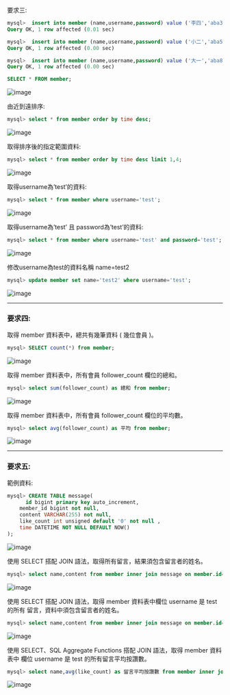 要求三:

```sql
mysql>  insert into member (name,username,password) value ('李四','aba321','aba321');
Query OK, 1 row affected (0.01 sec)

mysql>  insert into member (name,username,password) value ('小二','aba565','aba565');
Query OK, 1 row affected (0.00 sec)

mysql>  insert into member (name,username,password) value ('大一','aba878','aba878');
Query OK, 1 row affected (0.00 sec)

SELECT * FROM member;
```

![image](https://github.com/KilopaNye/Stage_First/assets/98875404/7bd87b24-17b5-4730-8315-496efa2a3a7b)


由近到遠排序:

```sql
mysql> select * from member order by time desc;
```

![image](https://github.com/KilopaNye/Stage_First/assets/98875404/a42ed2dc-09ce-48ed-ae6b-dd4d49712dbd)


取得排序後的指定範圍資料:

```sql
mysql> select * from member order by time desc limit 1,4;
```

![image](https://github.com/KilopaNye/Stage_First/assets/98875404/ee9f9229-d8c0-4fad-ba01-41e2c9671ea0)


取得username為’test’的資料:

```sql
mysql> select * from member where username='test';
```

![image](https://github.com/KilopaNye/Stage_First/assets/98875404/5c50c537-3179-4143-8599-d3394d794d9f)


取得username為’test’ 且 password為’test’的資料:

```sql
mysql> select * from member where username='test' and password='test';
```

![image](https://github.com/KilopaNye/Stage_First/assets/98875404/c6bbde89-58f1-4e5d-9fa1-db1b0234328f)


修改username為test的資料名稱 name=test2

```sql
mysql> update member set name='test2' where username='test';
```

![image](https://github.com/KilopaNye/Stage_First/assets/98875404/5889e840-cfba-47db-b543-5abd74132c7e)


---

### 要求四:
取得 member 資料表中，總共有幾筆資料 ( 幾位會員 )。
```sql
mysql> SELECT count(*) from member;
```

![image](https://github.com/KilopaNye/Stage_First/assets/98875404/7908d0ce-07af-4104-bab9-1102972bd1b7)


取得 member 資料表中，所有會員 follower_count 欄位的總和。

```sql
mysql> select sum(follower_count) as 總和 from member;

```

![image](https://github.com/KilopaNye/Stage_First/assets/98875404/5f0c7bd4-7bfd-4d1f-bce9-533ad8252968)


取得 member 資料表中，所有會員 follower_count 欄位的平均數。

```sql
mysql> select avg(follower_count) as 平均 from member;
```

![image](https://github.com/KilopaNye/Stage_First/assets/98875404/c654fd39-dcc0-4883-a316-6c3d80d69f03)


---

### 要求五:

範例資料:

```sql
mysql> CREATE TABLE message(
	  id bigint primary key auto_increment,
    member_id bigint not null,
    content VARCHAR(255) not null,
    like_count int unsigned default '0' not null ,
    time DATETIME NOT NULL DEFAULT NOW()
);
```

![image](https://github.com/KilopaNye/Stage_First/assets/98875404/d7e39953-a03e-40dd-83e3-12feef83cdf8)


使⽤ SELECT 搭配 JOIN 語法，取得所有留⾔，結果須包含留⾔者的姓名。

```sql
mysql> select name,content from member inner join message on member.id=message.member_id;
```

![image](https://github.com/KilopaNye/Stage_First/assets/98875404/5daddfe5-1038-48e3-a78c-6d89be539ebf)


使⽤ SELECT 搭配 JOIN 語法，取得 member 資料表中欄位 username 是 test 的所有
留⾔，資料中須包含留⾔者的姓名。

```sql
mysql> select name,content from member inner join message on member.id=message.member_id where username='test';
```

![image](https://github.com/KilopaNye/Stage_First/assets/98875404/b641635b-4130-477d-8612-ab88975ae59c)


使⽤ SELECT、SQL Aggregate Functions 搭配 JOIN 語法，取得 member 資料表中
欄位 username 是 test 的所有留⾔平均按讚數。

```sql
mysql> select name,avg(like_count) as 留言平均按讚數 from member inner join message on member.id=message.member_id where username='test' group by message.member_id;
```

![image](https://github.com/KilopaNye/Stage_First/assets/98875404/90d4b566-788a-4bcd-b87c-568cfe527e04)

